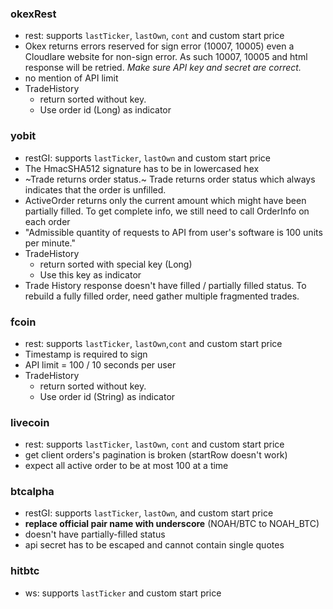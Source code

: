 ### okexRest
- rest: supports `lastTicker`, `lastOwn`, `cont` and custom start price
- Okex returns errors reserved for sign error (10007, 10005) even a Cloudlare website for non-sign error.
As such 10007, 10005 and html response will be retried. *Make sure API key and secret are correct.*
- no mention of API limit
- TradeHistory
    - return sorted without key.
    - Use order id (Long) as indicator

### yobit
- restGI: supports `lastTicker`, `lastOwn` and custom start price
- The HmacSHA512 signature has to be in lowercased hex
- ~Trade returns order status.~ Trade returns order status which always indicates that the order is unfilled.
- ActiveOrder returns only the current amount which might have been partially filled. To get complete info, we still need to call OrderInfo on each order
- "Admissible quantity of requests to API from user's software is 100 units per minute."
- TradeHistory
    - return sorted with special key (Long)
    - Use this key as indicator
- Trade History response doesn't have filled / partially filled status. To rebuild a fully filled order, need gather multiple fragmented trades.

### fcoin
- rest: supports `lastTicker`, `lastOwn`,`cont` and custom start price
- Timestamp is required to sign
- API limit = 100 / 10 seconds per user
- TradeHistory
    - return sorted without key.
    - Use order id (String) as indicator


### livecoin
- rest: supports `lastTicker`, `lastOwn`, `cont` and custom start price
- get client orders's pagination is broken (startRow doesn't work)
- expect all active order to be at most 100 at a time

### btcalpha
- restGI: supports `lastTicker`, `lastOwn`,  and custom start price
- **replace official pair name with underscore** (NOAH/BTC to NOAH_BTC)
- doesn't have partially-filled status
- api secret has to be escaped and cannot contain single quotes

### hitbtc
- ws: supports `lastTicker` and custom start price



